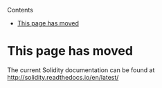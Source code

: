 <!-- START doctoc generated TOC please keep comment here to allow auto update -->
<!-- DON'T EDIT THIS SECTION, INSTEAD RE-RUN doctoc TO UPDATE -->
Contents

- [This page has moved](#this-page-has-moved)

<!-- END doctoc generated TOC please keep comment here to allow auto update -->

# This page has moved

The current Solidity documentation can be found at http://solidity.readthedocs.io/en/latest/

